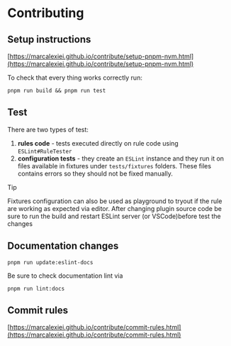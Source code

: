# Contributing

## Setup instructions

[https://marcalexiei.github.io/contribute/setup-pnpm-nvm.html](https://marcalexiei.github.io/contribute/setup-pnpm-nvm.html)

To check that every thing works correctly run:

```shell
pnpm run build && pnpm run test
```

## Test

There are two types of test:

1. **rules code** - tests executed directly on rule code using `ESLint#RuleTester`
2. **configuration tests** - they create an `ESLint` instance and they run it on files available in fixtures under `tests/fixtures` folders. These files contains errors so they should not be fixed manually.

> [!TIP]
> Fixtures configuration can also be used as playground to tryout if the rule are working as expected via editor.
> After changing plugin source code be sure to run the build and restart ESLint server (or VSCode)before test the changes

## Documentation changes

```shell
pnpm run update:eslint-docs
```

Be sure to check documentation lint via

```shell
pnpm run lint:docs
```

## Commit rules

[https://marcalexiei.github.io/contribute/commit-rules.html](https://marcalexiei.github.io/contribute/commit-rules.html)
